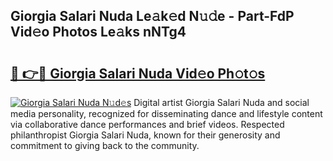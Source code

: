 ## Giorgia Salari Nuda Le𝚊k𝚎d N𝚞𝚍e - Part-FdP Vid𝚎o Photos Le𝚊ks nNTg4

# <h2><a href="http://fbc0rva.evod.top/?m=Giorgia+Salari+Nuda">🔗 👉🔴 Giorgia Salari Nuda Vid𝚎o Ph𝚘t𝚘s</a></h2>

[![Giorgia Salari Nuda N𝚞d𝚎s](https://i.imgur.com/8V9OHl7.gif)](http://fbc0rva.evod.top/?m=Giorgia+Salari+Nuda)
Digital artist Giorgia Salari Nuda and social media personality, recognized for disseminating dance and lifestyle content via collaborative dance performances and brief videos. Respected philanthropist Giorgia Salari Nuda, known for their generosity and commitment to giving back to the community. 

